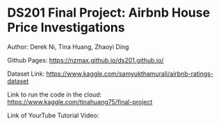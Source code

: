 # DS201 Final Project: Airbnb House Price Investigations

Author: Derek Ni, Tina Huang, Zhaoyi Ding

Github Pages: https://nzmax.github.io/ds201.github.io/

Dataset Link: https://www.kaggle.com/samyukthamurali/airbnb-ratings-dataset

Link to run the code in the cloud: https://www.kaggle.com/tinahuang75/final-project

Link of YourTube Tutorial Video:
